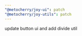 ```yaml
---
"@metocherry/joy-ui": patch
"@metocherry/joy-utils": patch
---
```


update button ui and add divide util
